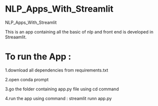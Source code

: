 # NLP_Apps_With_Streamlit
NLP_Apps_With_Streamlit

This is an app containing all the basic of nlp and front end is developed in Streaamlit.

# To run the App :
1.download all dependencies from requirements.txt

2.open conda prompt

3.go the folder containing app.py file using cd command

4.run the app using command : streamlit runn app.py
